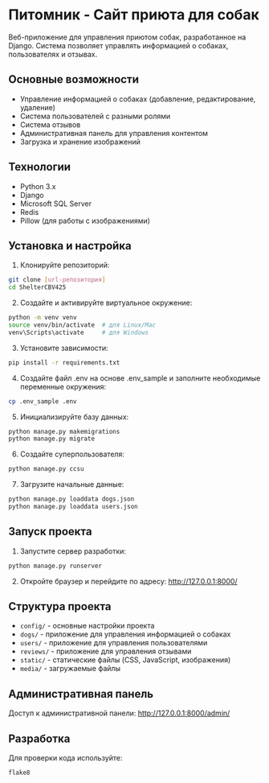# Питомник - Сайт приюта для собак

Веб-приложение для управления приютом собак, разработанное на Django. Система позволяет управлять информацией о собаках, пользователях и отзывах.

## Основные возможности

- Управление информацией о собаках (добавление, редактирование, удаление)
- Система пользователей с разными ролями
- Система отзывов
- Административная панель для управления контентом
- Загрузка и хранение изображений

## Технологии

- Python 3.x
- Django
- Microsoft SQL Server
- Redis
- Pillow (для работы с изображениями)

## Установка и настройка

1. Клонируйте репозиторий:
```bash
git clone [url-репозитория]
cd ShelterCBV425
```

2. Создайте и активируйте виртуальное окружение:
```bash
python -m venv venv
source venv/bin/activate  # для Linux/Mac
venv\Scripts\activate     # для Windows
```

3. Установите зависимости:
```bash
pip install -r requirements.txt
```

4. Создайте файл .env на основе .env_sample и заполните необходимые переменные окружения:
```bash
cp .env_sample .env
```

5. Инициализируйте базу данных:
```bash
python manage.py makemigrations
python manage.py migrate
```

6. Создайте суперпользователя:
```bash
python manage.py cсsu
```

7. Загрузите начальные данные:
```bash
python manage.py loaddata dogs.json
python manage.py loaddata users.json
```

## Запуск проекта

1. Запустите сервер разработки:
```bash
python manage.py runserver
```

2. Откройте браузер и перейдите по адресу: http://127.0.0.1:8000/

## Структура проекта

- `config/` - основные настройки проекта
- `dogs/` - приложение для управления информацией о собаках
- `users/` - приложение для управления пользователями
- `reviews/` - приложение для управления отзывами
- `static/` - статические файлы (CSS, JavaScript, изображения)
- `media/` - загружаемые файлы

## Административная панель

Доступ к административной панели: http://127.0.0.1:8000/admin/

## Разработка

Для проверки кода используйте:
```bash
flake8
```
